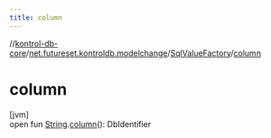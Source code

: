 ```yaml
---
title: column
---
```

//[kontrol-db-core](../../../index.html)/[net.futureset.kontroldb.modelchange](../index.html)/[SqlValueFactory](index.html)/[column](column.html)



# column



[jvm]\
open fun [String](https://kotlinlang.org/api/latest/jvm/stdlib/kotlin/-string/index.html).[column](column.html)(): DbIdentifier





